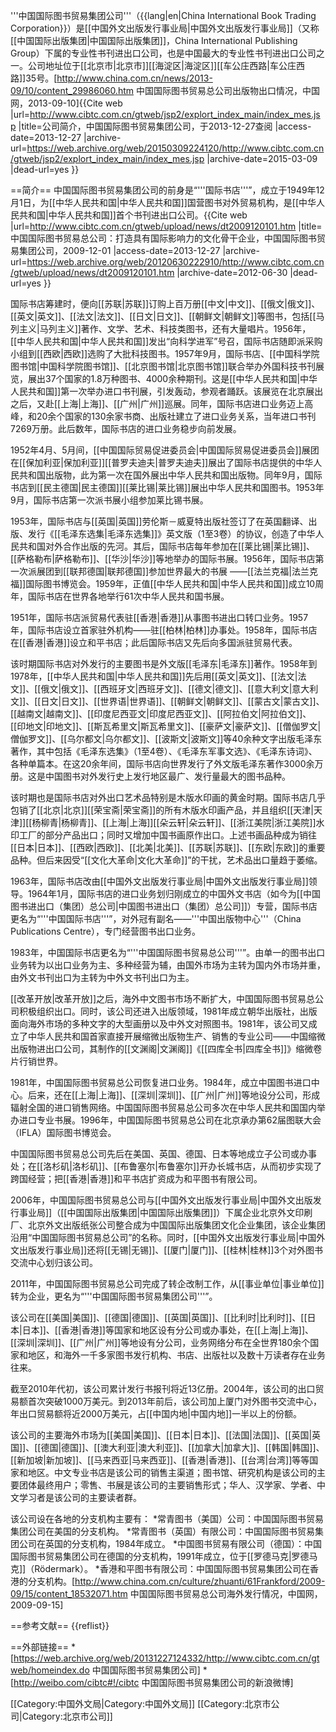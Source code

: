 '''中国国际图书贸易集团公司'''（{{lang|en|China International Book Trading Corporation}}）是[[中国外文出版发行事业局|中国外文出版发行事业局]]（又称[[中国国际出版集团|中国国际出版集团]]，China International Publishing Group）下属的专业性书刊进出口公司，也是中国最大的专业性书刊进出口公司之一。公司地址位于[[北京市|北京市]][[海淀区|海淀区]][[车公庄西路|车公庄西路]]35号。<ref name=zgw>[http://www.china.com.cn/news/2013-09/10/content_29986060.htm 中国国际图书贸易总公司出版物出口情况，中国网，2013-09-10]</ref><ref name=jj>{{Cite web |url=http://www.cibtc.com.cn/gtweb/jsp2/explort_index_main/index_mes.jsp |title=公司简介，中国国际图书贸易集团公司，于2013-12-27查阅 |access-date=2013-12-27 |archive-url=https://web.archive.org/web/20150309224120/http://www.cibtc.com.cn/gtweb/jsp2/explort_index_main/index_mes.jsp |archive-date=2015-03-09 |dead-url=yes }}</ref>

==简介==
中国国际图书贸易集团公司的前身是“'''国际书店'''”，成立于1949年12月1日，为[[中华人民共和国|中华人民共和国]]国营图书对外贸易机构，是[[中华人民共和国|中华人民共和国]]首个书刊进出口公司。<ref name=jj/><ref name=zggj>{{Cite web |url=http://www.cibtc.com.cn/gtweb/upload/news/dt2009120101.htm |title=中国国际图书贸易总公司：打造具有国际影响力的文化骨干企业，中国国际图书贸易集团公司，2009-12-01 |access-date=2013-12-27 |archive-url=https://web.archive.org/web/20120630222910/http://www.cibtc.com.cn/gtweb/upload/news/dt2009120101.htm |archive-date=2012-06-30 |dead-url=yes }}</ref>

国际书店筹建时，便向[[苏联|苏联]]订购上百万册[[中文|中文]]、[[俄文|俄文]]、[[英文|英文]]、[[法文|法文]]、[[日文|日文]]、[[朝鲜文|朝鲜文]]等图书，包括[[马列主义|马列主义]]著作、文学、艺术、科技类图书，还有大量唱片。1956年，[[中华人民共和国|中华人民共和国]]发出“向科学进军”号召，国际书店随即派采购小组到[[西欧|西欧]]选购了大批科技图书。1957年9月，国际书店、[[中国科学院图书馆|中国科学院图书馆]]、[[北京图书馆|北京图书馆]]联合举办外国科技书刊展览，展出37个国家的1.8万种图书、4000余种期刊。这是[[中华人民共和国|中华人民共和国]]第一次举办进口书刊展，引发轰动，参观者踊跃。该展览在北京展出之后，又赴[[上海|上海]]、[[广州|广州]]巡展。同年，国际书店进口业务迈上高峰，和20余个国家的130余家书商、出版社建立了进口业务关系，当年进口书刊7269万册。此后数年，国际书店的进口业务稳步向前发展。<ref name=zggj/>

1952年4月、5月间，[[中国国际贸易促进委员会|中国国际贸易促进委员会]]展团在[[保加利亚|保加利亚]][[普罗夫迪夫|普罗夫迪夫]]展出了国际书店提供的中华人民共和国出版物，此为第一次在国外展出中华人民共和国出版物。同年9月，国际书店到[[民主德国|民主德国]][[莱比锡|莱比锡]]展出中华人民共和国图书。1953年9月，国际书店第一次派书展小组参加莱比锡书展。<ref name=zggj/>

1953年，国际书店与[[英国|英国]]劳伦斯－威夏特出版社签订了在英国翻译、出版、发行《[[毛泽东选集|毛泽东选集]]》英文版（1至3卷）的协议，创造了中华人民共和国对外合作出版的先河。其后，国际书店每年参加在[[莱比锡|莱比锡]]、[[萨格勒布|萨格勒布]]、[[华沙|华沙]]等地举办的国际书展。1956年，国际书店第一次派展团到[[联邦德国|联邦德国]]参加世界最大的书展 ——[[法兰克福|法兰克福]]国际图书博览会。1959年，正值[[中华人民共和国|中华人民共和国]]成立10周年，国际书店在世界各地举行61次中华人民共和国书展。<ref name=zggj/>

1951年，国际书店派贸易代表驻[[香港|香港]]从事图书进出口转口业务。1957年，国际书店设立首家驻外机构——驻[[柏林|柏林]]办事处。1958年，国际书店在[[香港|香港]]设立和平书店；此后国际书店又先后向多国派驻贸易代表。<ref name=zggj/>

该时期国际书店对外发行的主要图书是外文版[[毛泽东|毛泽东]]著作。1958年到1978年，[[中华人民共和国|中华人民共和国]]先后用[[英文|英文]]、[[法文|法文]]、[[俄文|俄文]]、[[西班牙文|西班牙文]]、[[德文|德文]]、[[意大利文|意大利文]]、[[日文|日文]]、[[世界语|世界语]]、[[朝鲜文|朝鲜文]]、[[蒙古文|蒙古文]]、[[越南文|越南文]]、[[印度尼西亚文|印度尼西亚文]]、[[阿拉伯文|阿拉伯文]]、[[印地文|印地文]]、[[斯瓦希里文|斯瓦希里文]]、[[豪萨文|豪萨文]]、[[僧伽罗文|僧伽罗文]]、[[乌尔都文|乌尔都文]]、[[波斯文|波斯文]]等40余种文字出版毛泽东著作，其中包括《毛泽东选集》（1至4卷）、《毛泽东军事文选》、《毛泽东诗词》、各种单篇本。在这20余年间，国际书店向世界发行了外文版毛泽东著作3000余万册。这是中国图书对外发行史上发行地区最广、发行量最大的图书品种。<ref name=zggj/>

该时期也是国际书店对外出口艺术品特别是木版水印画的黄金时期。国际书店几乎包销了[[北京|北京]][[荣宝斋|荣宝斋]]的所有木版水印画产品，并且组织[[天津|天津]][[杨柳青|杨柳青]]、[[上海|上海]][[朵云轩|朵云轩]]、[[浙江美院|浙江美院]]水印工厂的部分产品出口；同时又增加中国书画原作出口。上述书画品种成为销往[[日本|日本]]、[[西欧|西欧]]、[[北美|北美]]、[[苏联|苏联]]、[[东欧|东欧]]的重要品种。但后来因受“[[文化大革命|文化大革命]]”的干扰，艺术品出口量趋于萎缩。<ref name=zggj/>

1963年，国际书店改由[[中国外文出版发行事业局|中国外文出版发行事业局]]领导。1964年1月，国际书店的进口业务划归刚成立的中国外文书店（如今为[[中国图书进出口（集团）总公司|中国图书进出口（集团）总公司]]）专营，国际书店更名为“'''中国国际书店'''”，对外冠有副名——'''中国出版物中心'''（China Publications Centre），专门经营图书出口业务。<ref name=zggj/>

1983年，中国国际书店更名为“'''中国国际图书贸易总公司'''”。由单一的图书出口业务转为以出口业务为主、多种经营为辅，由国外市场为主转为国内外市场并重，由外文书刊出口为主转为中外文书刊出口为主。<ref name=zggj/>

[[改革开放|改革开放]]之后，海外中文图书市场不断扩大，中国国际图书贸易总公司积极组织出口。同时，该公司还进入出版领域，1981年成立朝华出版社，出版面向海外市场的多种文字的大型画册以及中外文对照图书。1981年，该公司又成立了中华人民共和国首家直接开展缩微出版物生产、销售的专业公司——中国缩微出版物进出口公司，其制作的[[文渊阁|文渊阁]]《[[四库全书|四库全书]]》缩微卷片行销世界。<ref name=zggj/>

1981年，中国国际图书贸易总公司恢复进口业务。1984年，成立中国图书进口中心。后来，还在[[上海|上海]]、[[深圳|深圳]]、[[广州|广州]]等地设分公司，形成辐射全国的进口销售网络。中国国际图书贸易总公司多次在中华人民共和国国内举办进口专业书展。1996年，中国国际图书贸易总公司在北京承办第62届图联大会（IFLA）国际图书博览会。<ref name=zggj/>

中国国际图书贸易总公司先后在美国、英国、德国、日本等地成立子公司或办事处；在[[洛杉矶|洛杉矶]]、[[布鲁塞尔|布鲁塞尔]]开办长城书店，从而初步实现了跨国经营；把[[香港|香港]]和平书店扩资成为和平图书有限公司。 <ref name=zggj/>

2006年，中国国际图书贸易总公司与[[中国外文出版发行事业局|中国外文出版发行事业局]]（[[中国国际出版集团|中国国际出版集团]]）下属企业北京外文印刷厂、北京外文出版纸张公司整合成为中国国际出版集团文化企业集团，该企业集团沿用“中国国际图书贸易总公司”的名称。<ref name=jj/>同时，[[中国外文出版发行事业局|中国外文出版发行事业局]]还将[[无锡|无锡]]、[[厦门|厦门]]、[[桂林|桂林]]3个对外图书交流中心划归该公司。<ref name=zggj/>

2011年，中国国际图书贸易总公司完成了转企改制工作，从[[事业单位|事业单位]]转为企业，更名为“'''中国国际图书贸易集团公司'''”。<ref name=zggj/>

该公司在[[美国|美国]]、[[德国|德国]]、[[英国|英国]]、[[比利时|比利时]]、[[日本|日本]]、[[香港|香港]]等国家和地区设有分公司或办事处，在[[上海|上海]]、[[深圳|深圳]]、[[广州|广州]]等地设有分公司，业务网络分布在全世界180余个国家和地区，和海外一千多家图书发行机构、书店、出版社以及数十万读者存在业务往来。<ref name=jj/><ref name=zgw/>

截至2010年代初，该公司累计发行书报刊将近13亿册。2004年，该公司的出口贸易额首次突破1000万美元。到2013年前后，该公司加上厦门对外图书交流中心，年出口贸易额将近2000万美元，占[[中国内地|中国内地]]一半以上的份额。<ref name=zgw/>

该公司的主要海外市场为[[美国|美国]]、[[日本|日本]]、[[法国|法国]]、[[英国|英国]]、[[德国|德国]]、[[澳大利亚|澳大利亚]]、[[加拿大|加拿大]]、[[韩国|韩国]]、[[新加坡|新加坡]]、[[马来西亚|马来西亚]]、[[香港|香港]]、[[台湾|台湾]]等等国家和地区。中文专业书店是该公司的销售主渠道；图书馆、研究机构是该公司的主要团体最终用户；零售、书展是该公司的主要销售形式；华人、汉学家、学者、中文学习者是该公司的主要读者群。<ref name=zgw/>

该公司设在各地的分支机构主要有：
*常青图书（美国）公司：中国国际图书贸易集团公司在美国的分支机构。
*常青图书（英国）有限公司：中国国际图书贸易集团公司在英国的分支机构，1984年成立。
*中国图书贸易有限公司（德国）：中国国际图书贸易集团公司在德国的分支机构，1991年成立，位于[[罗德马克|罗德马克]]（Rödermark）。
*香港和平图书有限公司：中国国际图书贸易集团公司在香港的分支机构。<ref>[http://www.china.com.cn/culture/zhuanti/61Frankford/2009-09/15/content_18532071.htm 中国国际图书贸易总公司海外发行情况，中国网，2009-09-15]</ref>

==参考文献==
{{reflist}}

==外部链接==
*[https://web.archive.org/web/20131227124332/http://www.cibtc.com.cn/gtweb/homeindex.do 中国国际图书贸易集团公司]
*[http://weibo.com/cibtc#!/cibtc 中国国际图书贸易集团公司的新浪微博]

[[Category:中国外文局|Category:中国外文局]]
[[Category:北京市公司|Category:北京市公司]]